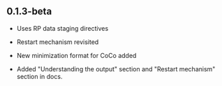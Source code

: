 0.1.3-beta
----------

* Uses RP data staging directives

* Restart mechanism revisited

* New minimization format for CoCo added

* Added "Understanding the output" section and "Restart mechanism" section in docs.

